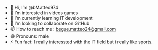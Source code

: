 - 👋 Hi, I’m @bMatteo974
- 👀 I’m interested in videos games
- 🌱 I’m currently learning IT development
- 💞️ I’m looking to collaborate on GitHub
- 📫 How to reach me : begue.matteo24@gmail.com
- 😄 Pronouns: male
- ⚡ Fun fact: I really interessted with the IT field but i really like sports.

<!---
bMatteo974/bMatteo974 is a ✨ special ✨ repository because its `README.md` (this file) appears on your GitHub profile.
You can click the Preview link to take a look at your changes.
--->
